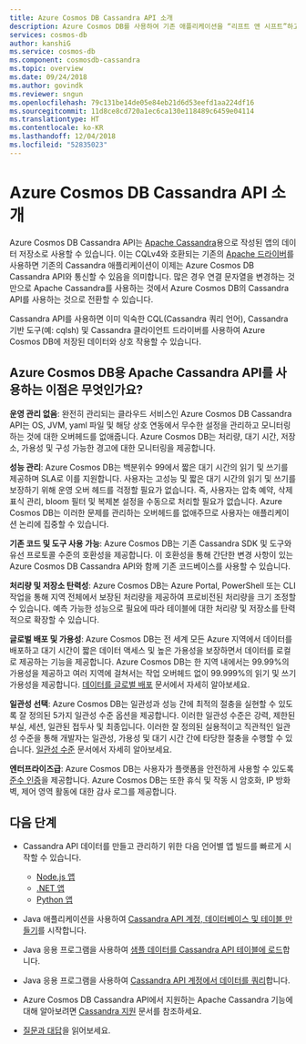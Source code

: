 ```yaml
---
title: Azure Cosmos DB Cassandra API 소개
description: Azure Cosmos DB를 사용하여 기존 애플리케이션을 “리프트 앤 시프트”하고, 이미 익숙한 Cassandra 드라이버와 CQL을 사용하여 Cassandra API를 사용하는 새 애플리케이션을 빌드하는 방법을 알아봅니다.
services: cosmos-db
author: kanshiG
ms.service: cosmos-db
ms.component: cosmosdb-cassandra
ms.topic: overview
ms.date: 09/24/2018
ms.author: govindk
ms.reviewer: sngun
ms.openlocfilehash: 79c131be14de05e84eb21d6d53eefd1aa224df16
ms.sourcegitcommit: 11d8ce8cd720a1ec6ca130e118489c6459e04114
ms.translationtype: HT
ms.contentlocale: ko-KR
ms.lasthandoff: 12/04/2018
ms.locfileid: "52835023"
---
```

# <a name="introduction-to-the-azure-cosmos-db-cassandra-api"></a>Azure Cosmos DB Cassandra API 소개

Azure Cosmos DB Cassandra API는 [Apache Cassandra](https://cassandra.apache.org/)용으로 작성된 앱의 데이터 저장소로 사용할 수 있습니다. 이는 CQLv4와 호환되는 기존의 [Apache 드라이버](https://cassandra.apache.org/doc/latest/getting_started/drivers.html?highlight=driver)를 사용하면 기존의 Cassandra 애플리케이션이 이제는 Azure Cosmos DB Cassandra API와 통신할 수 있음을 의미합니다. 많은 경우 연결 문자열을 변경하는 것만으로 Apache Cassandra를 사용하는 것에서 Azure Cosmos DB의 Cassandra API를 사용하는 것으로 전환할 수 있습니다. 

Cassandra API를 사용하면 이미 익숙한 CQL(Cassandra 쿼리 언어), Cassandra 기반 도구(예: cqlsh) 및 Cassandra 클라이언트 드라이버를 사용하여 Azure Cosmos DB에 저장된 데이터와 상호 작용할 수 있습니다.

## <a name="what-is-the-benefit-of-using-apache-cassandra-api-for-azure-cosmos-db"></a>Azure Cosmos DB용 Apache Cassandra API를 사용하는 이점은 무엇인가요?

**운영 관리 없음**: 완전히 관리되는 클라우드 서비스인 Azure Cosmos DB Cassandra API는 OS, JVM, yaml 파일 및 해당 상호 연동에서 무수한 설정을 관리하고 모니터링하는 것에 대한 오버헤드를 없애줍니다. Azure Cosmos DB는 처리량, 대기 시간, 저장소, 가용성 및 구성 가능한 경고에 대한 모니터링을 제공합니다.

**성능 관리**: Azure Cosmos DB는 백분위수 99에서 짧은 대기 시간의 읽기 및 쓰기를 제공하며 SLA로 이를 지원합니다. 사용자는 고성능 및 짧은 대기 시간의 읽기 및 쓰기를 보장하기 위해 운영 오버 헤드를 걱정할 필요가 없습니다. 즉, 사용자는 압축 예약, 삭제 표식 관리, bloom 필터 및 복제본 설정을 수동으로 처리할 필요가 없습니다. Azure Cosmos DB는 이러한 문제를 관리하는 오버헤드를 없애주므로 사용자는 애플리케이션 논리에 집중할 수 있습니다.

**기존 코드 및 도구 사용 가능**: Azure Cosmos DB는 기존 Cassandra SDK 및 도구와 유선 프로토콜 수준의 호환성을 제공합니다. 이 호환성을 통해 간단한 변경 사항이 있는 Azure Cosmos DB Cassandra API와 함께 기존 코드베이스를 사용할 수 있습니다.

**처리량 및 저장소 탄력성**: Azure Cosmos DB는 Azure Portal, PowerShell 또는 CLI 작업을 통해 지역 전체에서 보장된 처리량을 제공하여 프로비전된 처리량을 크기 조정할 수 있습니다. 예측 가능한 성능으로 필요에 따라 테이블에 대한 처리량 및 저장소를 탄력적으로 확장할 수 있습니다.

**글로벌 배포 및 가용성**: Azure Cosmos DB는 전 세계 모든 Azure 지역에서 데이터를 배포하고 대기 시간이 짧은 데이터 액세스 및 높은 가용성을 보장하면서 데이터를 로컬로 제공하는 기능을 제공합니다. Azure Cosmos DB는 한 지역 내에서는 99.99%의 가용성을 제공하고 여러 지역에 걸쳐서는 작업 오버헤드 없이 99.999%의 읽기 및 쓰기 가용성을 제공합니다. [데이터를 글로벌 배포](distribute-data-globally.md) 문서에서 자세히 알아보세요. 

**일관성 선택**: Azure Cosmos DB는 일관성과 성능 간에 최적의 절충을 실현할 수 있도록 잘 정의된 5가지 일관성 수준 옵션을 제공합니다. 이러한 일관성 수준은 강력, 제한된 부실, 세션, 일관된 접두사 및 최종입니다. 이러한 잘 정의된 실용적이고 직관적인 일관성 수준을 통해 개발자는 일관성, 가용성 및 대기 시간 간에 타당한 절충을 수행할 수 있습니다. [일관성 수준](consistency-levels.md) 문서에서 자세히 알아보세요. 

**엔터프라이즈급**: Azure Cosmos DB는 사용자가 플랫폼을 안전하게 사용할 수 있도록 [준수 인증](https://www.microsoft.com/trustcenter)을 제공합니다. Azure Cosmos DB는 또한 휴식 및 작동 시 암호화, IP 방화벽, 제어 영역 활동에 대한 감사 로그를 제공합니다.

## <a name="next-steps"></a>다음 단계

* Cassandra API 데이터를 만들고 관리하기 위한 다음 언어별 앱 빌드를 빠르게 시작할 수 있습니다.
  - [Node.js 앱](create-cassandra-nodejs.md)
  - [.NET 앱](create-cassandra-dotnet.md)
  - [Python 앱](create-cassandra-python.md)

* Java 애플리케이션을 사용하여 [Cassandra API 계정, 데이터베이스 및 테이블 만들기](create-cassandra-api-account-java.md)를 시작합니다.

* Java 응용 프로그램을 사용하여 [샘플 데이터를 Cassandra API 테이블에 로드](cassandra-api-load-data.md)합니다.

* Java 응용 프로그램을 사용하여 [Cassandra API 계정에서 데이터를 쿼리](cassandra-api-query-data.md)합니다.

* Azure Cosmos DB Cassandra API에서 지원하는 Apache Cassandra 기능에 대해 알아보려면 [Cassandra 지원](cassandra-support.md) 문서를 참조하세요.

* [질문과 대답](faq.md#cassandra)을 읽어보세요.

